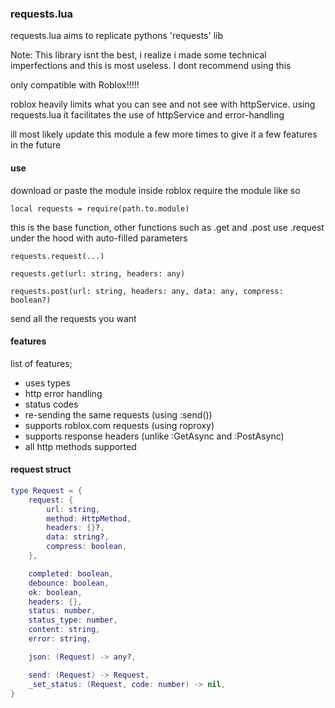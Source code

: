 ### requests.lua

requests.lua aims to replicate pythons 'requests' lib

Note: This library isnt the best, i realize i made some technical imperfections and this is most useless. I dont recommend using this

only compatible with Roblox!!!!! 

roblox heavily limits what you can see and not see with httpService.
using requests.lua it facilitates the use of httpService and error-handling

ill most likely update this module a few more times to give it a few features in the future

#### use

download or paste the module inside roblox
require the module like so

`local requests = require(path.to.module)`

this is the base function, other functions such as .get and .post use .request under the hood with auto-filled parameters

`requests.request(...)`

`requests.get(url: string, headers: any)`

`requests.post(url: string, headers: any, data: any, compress: boolean?)`

send all the requests you want

#### features

list of features;

- uses types
- http error handling
- status codes
- re-sending the same requests (using :send())
- supports roblox.com requests (using roproxy)
- supports response headers (unlike :GetAsync and :PostAsync)
- all http methods supported

#### request struct

```lua
type Request = {
	request: {
		url: string,
		method: HttpMethod,
		headers: {}?,
		data: string?,
		compress: boolean,
	},

	completed: boolean,
	debounce: boolean,
	ok: boolean,
	headers: {},
	status: number,
	status_type: number,
	content: string,
	error: string,

	json: (Request) -> any?,

	send: (Request) -> Request,
	_set_status: (Request, code: number) -> nil,
}
```
